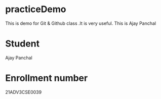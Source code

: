 # practiceDemo
This is demo for Git &amp; Github class .It is very useful.
This is Ajay Panchal
# Student
Ajay Panchal
# Enrollment number
21ADV3CSE0039
